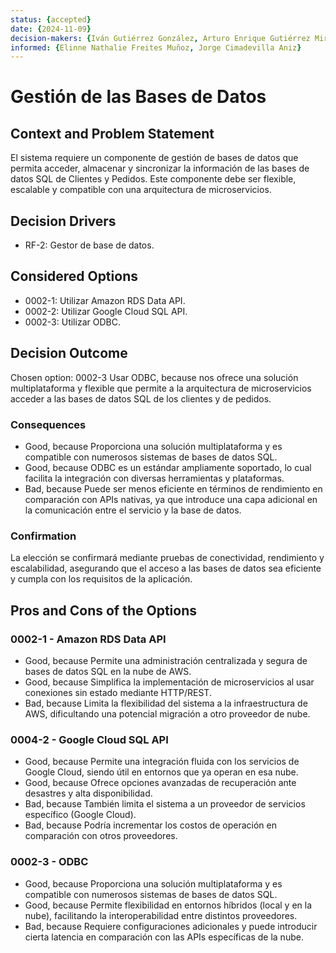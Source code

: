 ```yaml
---
status: {accepted}
date: {2024-11-09}
decision-makers: {Iván Gutiérrez González, Arturo Enrique Gutiérrez Mirandona}
informed: {Elinne Nathalie Freites Muñoz, Jorge Cimadevilla Aniz}
---
```


# Gestión de las Bases de Datos

## Context and Problem Statement

El sistema requiere un componente de gestión de bases de datos que permita acceder, almacenar y sincronizar la información de las bases de datos SQL de Clientes y Pedidos. Este componente debe ser flexible, escalable y compatible con una arquitectura de microservicios.

## Decision Drivers

* RF-2: Gestor de base de datos.


## Considered Options

* 0002-1: Utilizar Amazon RDS Data API.
* 0002-2: Utilizar Google Cloud SQL API.
* 0002-3: Utilizar ODBC.

## Decision Outcome

Chosen option: 0002-3 Usar ODBC, because nos ofrece una solución multiplataforma y flexible que permite a la arquitectura de microservicios acceder a las bases de datos SQL de los clientes y de pedidos.

### Consequences

* Good, because Proporciona una solución multiplataforma y es compatible con numerosos sistemas de bases de datos SQL.
* Good, because ODBC es un estándar ampliamente soportado, lo cual facilita la integración con diversas herramientas y plataformas.
* Bad, because Puede ser menos eficiente en términos de rendimiento en comparación con APIs nativas, ya que introduce una capa adicional en la comunicación entre el servicio y la base de datos.

### Confirmation

La elección se confirmará mediante pruebas de conectividad, rendimiento y escalabilidad, asegurando que el acceso a las bases de datos sea eficiente y cumpla con los requisitos de la aplicación.

## Pros and Cons of the Options

### 0002-1 - Amazon RDS Data API

* Good, because Permite una administración centralizada y segura de bases de datos SQL en la nube de AWS.
* Good, because Simplifica la implementación de microservicios al usar conexiones sin estado mediante HTTP/REST.
* Bad, because Limita la flexibilidad del sistema a la infraestructura de AWS, dificultando una potencial migración a otro proveedor de nube.

### 0004-2 - Google Cloud SQL API

* Good, because Permite una integración fluida con los servicios de Google Cloud, siendo útil en entornos que ya operan en esa nube.
* Good, because Ofrece opciones avanzadas de recuperación ante desastres y alta disponibilidad.
* Bad, because También limita el sistema a un proveedor de servicios específico (Google Cloud).
* Bad, because Podría incrementar los costos de operación en comparación con otros proveedores.

### 0002-3 - ODBC

* Good, because Proporciona una solución multiplataforma y es compatible con numerosos sistemas de bases de datos SQL.
* Good, because Permite flexibilidad en entornos híbridos (local y en la nube), facilitando la interoperabilidad entre distintos proveedores.
* Bad, because Requiere configuraciones adicionales y puede introducir cierta latencia en comparación con las APIs específicas de la nube.
